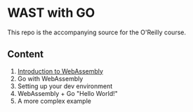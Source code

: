 # WAST with GO

This repo is the accompanying source for the O'Reilly course.

## Content

1. [Introduction to WebAssembly](./introduction-to-webassembly.md)
2. Go with WebAssembly
3. Setting up your dev environment
4. WebAssembly + Go "Hello World!"
5. A more complex example
